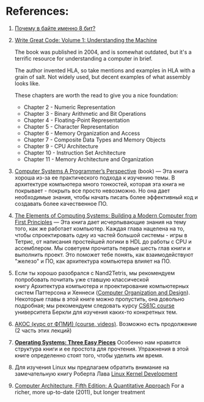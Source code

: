 
# References:

1. [Почему в байте именно 8 бит?](https://habr.com/ru/companies/ruvds/articles/743000/)
2. [Write Great Code: Volume 1: Understanding the Machine](https://www.amazon.com/Write-Great-Code-Understanding-Machine/dp/1593270038)
    
    The book was published in 2004, and is somewhat outdated, but it's a terrific resource for understanding a computer in brief.
    
    The author invented HLA, so take mentions and examples in HLA with a grain of salt. Not widely used, but decent examples of what assembly looks like.
    
    These chapters are worth the read to give you a nice foundation:
    
    - Chapter 2 - Numeric Representation
    - Chapter 3 - Binary Arithmetic and Bit Operations
    - Chapter 4 - Floating-Point Representation
    - Chapter 5 - Character Representation
    - Chapter 6 - Memory Organization and Access
    - Chapter 7 - Composite Data Types and Memory Objects
    - Chapter 9 - CPU Architecture
    - Chapter 10 - Instruction Set Architecture
    - Chapter 11 - Memory Architecture and Organization
2. [Computer Systems A Programmer’s Perspective](http://library.lol/main/DC97C014DBAE4E33A63D29BF540366F9) (book) — Эта книга хороша из-за ее практического подхода к изучению темы. В архитектуре компьютера много тонкостей, которая эта книга не покрывает - покрыть все просто невозможно. Но она дает необходимые знания, чтобы начать писать более эффективный код и создавать более качественное ПО.
    
3. [The Elements of Computing Systems: Building a Modern Computer from First Principles](http://library.lol/main/C25D370C2053290B1141CB6726E251CF) — Эта книга дает исчерпывающие знания на тему того, как же работает компьютер. Каждая глава нацелена на то, чтобы спроектировать одну из частей большой системы - игры в Тетрис, от написания простейшей логики в HDL до работы с CPU и ассемблером. Мы советуем прочитать первые шесть глав книги и выполнить проект. Это поможет тебе понять, как взаимодействуют "железо" и ПО, как архитектура компьютера влияет на ПО.
    
4. Если ты хорошо разобрался с Nand2Tetris, мы рекомендуем попробовать почитать уже ставшую классической книгу Архитектура компьютера и проектирование компьютерных систем Паттерсона и Хеннеси ([Computer Organization and Design](https://smile.amazon.com/Computer-Organization-Design-Fifth-Architecture/dp/0124077269)). Некоторые главы в этой книге можно пропустить, она довольно подробная; мы рекомендуем следовать курсу [CS61C course](http://inst.eecs.berkeley.edu/~cs61c/sp15/) университета Беркли для изучения каких-то конкретных тем.
    
5. [АКОС (курс от ФПМИ) (course, videos)](https://www.youtube.com/watch?v=I0twIDoe5z0&list=PL4_hYwCyhAvbPdTFj35Zg2_y30DzeOtvS). Возможно есть продолжение (2 часть этих лекций)
    
6. **[Operating Systems: Three Easy Pieces](https://pages.cs.wisc.edu/~remzi/OSTEP/)** Особенно нам нравится структура книги и ее простота для прочтения. Упражнения в этой книге определенно стоят того, чтобы уделить им время.
    
7. Для изучения Linux мы предлагаем обратить внимание на замечательную книгу Роберта Лава [Linux Kernel Development](https://www.amazon.com/Linux-Kernel-Development-Robert-Love/dp/0672329468)
    
8. [Computer Architecture, Fifth Edition: A Quantitative Approach](https://www.amazon.com/dp/012383872X/) For a richer, more up-to-date (2011), but longer treatment